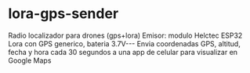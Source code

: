 # lora-gps-sender
Radio localizador para drones (gps+lora)
Emisor: modulo Helctec ESP32 Lora con GPS generico, 
bateria 3.7V---
Envia coordenadas GPS, altitud, fecha y hora cada 30 segundos a una app de celular para visualizar en Google Maps




